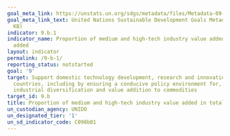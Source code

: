 ```yaml
---
goal_meta_link: https://unstats.un.org/sdgs/metadata/files/Metadata-09-0B-01.pdf
goal_meta_link_text: United Nations Sustainable Development Goals Metadata (PDF 333
  KB)
indicator: 9.b.1
indicator_name: Proportion of medium and high-tech industry value added in total value
  added
layout: indicator
permalink: /9-b-1/
reporting_status: notstarted
goal: '9'
target: Support domestic technology development, research and innovation in developing
  countries, including by ensuring a conducive policy environment for, inter alia,
  industrial diversification and value addition to commodities
target_id: 9.b
title: Proportion of medium and high-tech industry value added in total value added
un_custodian_agency: UNIDO
un_designated_tier: '1'
un_sd_indicator_code: C090b01
---
```

